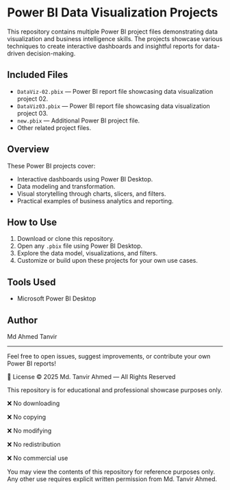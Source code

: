 # Power BI Data Visualization Projects

This repository contains multiple Power BI project files demonstrating data visualization and business intelligence skills. The projects showcase various techniques to create interactive dashboards and insightful reports for data-driven decision-making.

## Included Files
- `DataViz-02.pbix` — Power BI report file showcasing data visualization project 02.
- `DataViz03.pbix` — Power BI report file showcasing data visualization project 03.
- `new.pbix` — Additional Power BI project file.
- Other related project files.

## Overview
These Power BI projects cover:
- Interactive dashboards using Power BI Desktop.
- Data modeling and transformation.
- Visual storytelling through charts, slicers, and filters.
- Practical examples of business analytics and reporting.

## How to Use
1. Download or clone this repository.
2. Open any `.pbix` file using Power BI Desktop.
3. Explore the data model, visualizations, and filters.
4. Customize or build upon these projects for your own use cases.

## Tools Used
- Microsoft Power BI Desktop

## Author
Md Ahmed Tanvir

---

Feel free to open issues, suggest improvements, or contribute your own Power BI reports!


📄 License
© 2025 Md. Tanvir Ahmed — All Rights Reserved

This repository is for educational and professional showcase purposes only.

❌ No downloading

❌ No copying

❌ No modifying

❌ No redistribution

❌ No commercial use

You may view the contents of this repository for reference purposes only.
Any other use requires explicit written permission from Md. Tanvir Ahmed.
